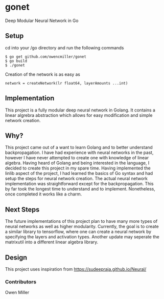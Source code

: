 # gonet
Deep Modular Neural Network in Go

## Setup
cd into your /go directory and run the following commands
```
$ go get github.com/owencmiller/gonet
$ go build
$ ./gonet
```
Creation of the network is as easy as 
```
network = createNetwork(lr float64, layerAmounts ...int)
``` 
## Implementation
This project is a fully modular deep neural network in Golang. 
It contains a linear algrebra abstraction which allows for easy modification and simple network creation.

## Why?
This project came out of a want to learn Golang and to better understand backpropagation. I have had experience with neural networks in the past, however I have never attempted to create one with knowledge of linear algebra. Having heard of Golang and being interested in the language, I decided to create this project in my spare time. Having implemented the linlib aspect of the project, I had learned the basics of Go syntax and had setup the steps for neural network creation. The actual neural network implementation was straightforward except for the backpropagation. This by far took the longest time to understand and to implement. Nonetheless, once completed it works like a charm.

## Next Steps
The future implementations of this project plan to have many more types of neural networks as well as higher modularity. Currently, the goal is to create a similar library to tensorflow, where one can create a neural network by specifying the layers and activation types.
Another update may seperate the matrixutil into a different linear algebra library.

## Design
This project uses inspiration from https://sudeepraja.github.io/Neural/

### Contributors
Owen Miller
